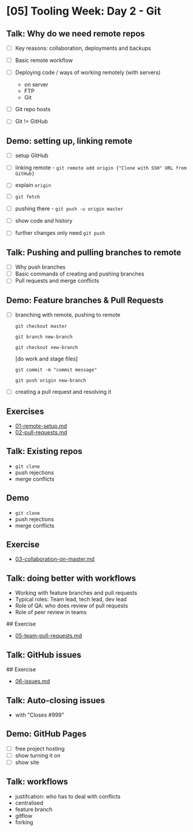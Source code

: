# [05] Tooling Week: Day 2 - Git

## Talk: Why do we need remote repos

- [ ] Key reasons: collaboration, deployments and backups
- [ ] Basic remote workflow
- [ ] Deploying code / ways of working remotely (with servers)
	- on server
	- FTP
	- Git
- [ ] Git repo hosts
- [ ] Git != GitHub


## Demo: setting up, linking remote

- [ ] setup GitHub
- [ ] linking remote - `git remote add origin {"Clone with SSH" URL from GitHub}`
- [ ] explain `origin`
- [ ] `git fetch`
- [ ] pushing there - `git push -u origin master`
- [ ] show code and history
- [ ] further changes only need `git push`


## Talk: Pushing and pulling branches to remote
- [ ] Why push branches
- [ ] Basic commands of creating and pushing branches
- [ ] Pull requests and merge conflicts
 
## Demo: Feature branches & Pull Requests

- [ ] branching with remote, pushing to remote

	`git checkout master`

	`git branch new-branch`

	`git checkout new-branch`

	[do work and stage files]

	`git commit -m "commit message"`

	`git push origin new-branch`

- [ ] creating a pull request and resolving it

## Exercises

- [01-remote-setup.md](../challenges/02/01-remote-setup.md)
- [02-pull-requests.md](../challenges/02/02-pull-requests.md)


## Talk: Existing repos

- `git clone`
- push rejections
- merge conflicts

## Demo 

- `git clone`
- push rejections
- merge conflicts

## Exercise

- [03-collaboration-on-master.md](../challenges/02/03-collaboration-on-master.md)


## Talk: doing better with workflows

- Working with feature branches and pull requests
- Typical roles: Team lead, tech lead, dev lead
- Role of QA: who does review of pull requests
- Role of peer review in teams

## Exercise

- [05-team-pull-requests.md](../challenges/02/05-team-pull-requests.md)

## Talk: GitHub issues

## Exercise

- [06-issues.md](../challenges/02/06-issues.md)

## Talk: Auto-closing issues

- with "Closes #999"

## Demo: GitHub Pages

- [ ] free project hosting
- [ ] show turning it on
- [ ] show site

## Talk: workflows

- justifcation: who has to deal with conflicts
- centralised
- feature branch
- gitflow
- forking